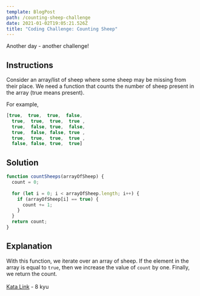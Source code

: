```yaml
---
template: BlogPost
path: /counting-sheep-challenge
date: 2021-01-02T19:05:21.526Z
title: "Coding Challenge: Counting Sheep"
---
```

Another day - another challenge!

## Instructions

Consider an array/list of sheep where some sheep may be missing from their place. We need a function that counts the number of sheep present in the array (true means present).

For example,

```javascript
[true,  true,  true,  false,
  true,  true,  true,  true ,
  true,  false, true,  false,
  true,  false, false, true ,
  true,  true,  true,  true ,
  false, false, true,  true]
```

## Solution

```javascript
function countSheeps(arrayOfSheep) {
  count = 0;
  
  for (let i = 0; i < arrayOfSheep.length; i++) {
    if (arrayOfSheep[i] == true) {
      count += 1;
    }
  }
  return count;
}
```

## Explanation

With this function, we iterate over an array of sheep. If the element in the array is equal to `true`, then we increase the value of `count` by one. Finally, we return the count.\
\
[Kata Link](https://www.codewars.com/kata/54edbc7200b811e956000556) - 8 kyu